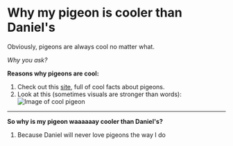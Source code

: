# Why my pigeon is cooler than Daniel's 

Obviously, pigeons are always cool no matter what. 

*Why you ask?*

**Reasons why pigeons are cool:**

1. Check out this [site](https://www.excelpestservices.com/11-fun-facts-about-pigeons/), full of cool facts about pigeons.
2. Look at this (sometimes visuals are stronger than words): ![Image of cool pigeon](https://github.com/user-attachments/assets/504ab215-4ddf-4946-bbfd-a3b6a9f8986f)

--- 

**So why is my pigeon waaaaaay cooler than Daniel's?**
1. Because Daniel will never love pigeons the way I do
